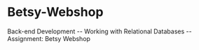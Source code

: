 # Betsy-Webshop
Back-end Development -- Working with Relational Databases -- Assignment: Betsy Webshop
